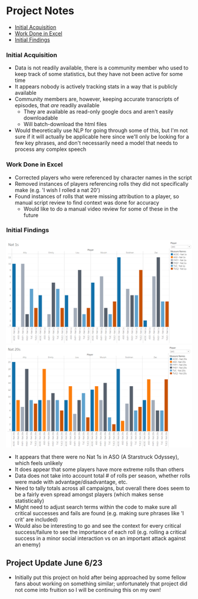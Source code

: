 # Project Notes
-   [Initial Acquisition](#initial-acquisition)
-   [Work Done in Excel](#work-done-in-excel)
-   [Initial Findings](#initial-findings)
### Initial Acquisition
-   Data is not readily available, there is a community member who used to keep track of some statistics, but they have not been active for some time
-   It appears nobody is actively tracking stats in a way that is publicly available
-   Community members are, however, keeping accurate transcripts of episodes, that *are* readily available
    -   They are available as read-only google docs and aren't easily downloadable
    -   Will batch-download the html files 
-   Would theoretically use NLP for going through some of this, but I'm not sure if it will actually be applicable here since we'll only be looking for a few key phrases, and don't necessarily need a model that needs to process any complex speech

### Work Done in Excel
-   Corrected players who were referenced by character names in the script
-   Removed instances of players referencing rolls they did not specifically make (e.g. 'I wish I rolled a nat 20')
-   Found instances of rolls that were missing attribution to a player, so manual script review to find context was done for accuracy
    -   Would like to do a manual video review for some of these in the future

### Initial Findings
![nat 1s](./eda/player-1s.png)
![nat 20s](./eda/player-20s.png)
-   It appears that there were no Nat 1s in ASO (A Starstruck Odyssey), which feels unlikely
-   It does appear that some players have more extreme rolls than others
-   Data does not take into account total # of rolls per season, whether rolls were made with advantage/disadvantage, etc.
-   Need to tally totals across all campaigns, but overall there does seem to be a fairly even spread amongst players (which makes sense statistically)
-   Might need to adjust search terms within the code to make sure all critical successes and fails are found (e.g. making sure phrases like 'I crit' are included)
-   Would also be interesting to go and see the context for every critical success/failure to see the importance of each roll (e.g. rolling a critical success in a minor social interaction vs on an important attack against an enemy)

## Project Update June 6/23
-   Initially put this project on hold after being approached by some fellow fans about working on something similar; unfortunately that project did not come into fruition so I will be continuing this on my own!